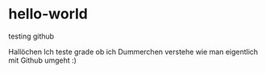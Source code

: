 # hello-world
testing github

Hallöchen
Ich teste grade ob ich Dummerchen verstehe wie man eigentlich mit Github umgeht :)

